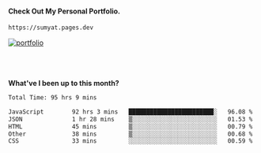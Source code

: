 #### Check Out My Personal Portfolio.
````bash
https://sumyat.pages.dev
````

<a href='https://sumyat.pages.dev/'>
    <img src='https://github.com/sumyat-aung/sumyat-aung/assets/108873224/c9b4f2be-c585-4dd3-84e1-692c3854a6d8' alt='portfolio' align='center' />
</a>


<br />
<br />


<br />
<br />

**What've I been up to this month?**

<!--START_SECTION:waka-->

```txt
Total Time: 95 hrs 9 mins

JavaScript        92 hrs 3 mins   ████████████████████████░   96.08 %
JSON              1 hr 28 mins    ▒░░░░░░░░░░░░░░░░░░░░░░░░   01.53 %
HTML              45 mins         ▒░░░░░░░░░░░░░░░░░░░░░░░░   00.79 %
Other             38 mins         ▒░░░░░░░░░░░░░░░░░░░░░░░░   00.68 %
CSS               33 mins         ░░░░░░░░░░░░░░░░░░░░░░░░░   00.59 %
```

<!--END_SECTION:waka-->




